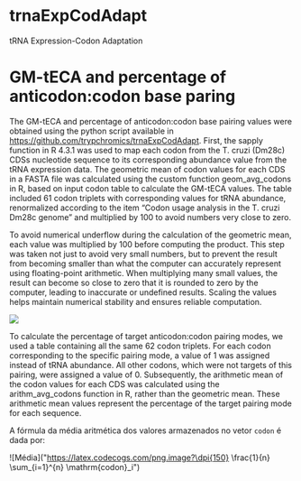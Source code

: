 # trnaExpCodAdapt
tRNA Expression-Codon Adaptation

# GM-tECA and percentage of anticodon:codon base paring

The GM-tECA and percentage of  anticodon:codon
base pairing values were obtained using the python script available in https://github.com/trypchromics/trnaExpCodAdapt.
First, the sapply function in R 4.3.1 was used to map each codon from
the T. cruzi (Dm28c) CDSs nucleotide sequence to its corresponding abundance
value from the tRNA expression data. The geometric
mean of codon values for each CDS in a FASTA file was calculated using the
custom function geom_avg_codons in R, based on input codon table to calculate
the GM-tECA values. The table included 61 codon triplets with corresponding
values for tRNA abundance, renormalized according to the item “Codon usage
analysis in the T. cruzi Dm28c genome” and multiplied by 100 to avoid
numbers very close to zero.

To avoid numerical underflow during the calculation of the geometric mean, each value was multiplied by 100 before computing the product. This step was taken not just to avoid very small numbers, but to prevent the result from becoming smaller than what the computer can accurately represent using floating-point arithmetic. When multiplying many small values, the result can become so close to zero that it is rounded to zero by the computer, leading to inaccurate or undefined results. Scaling the values helps maintain numerical stability and ensures reliable computation.

<img src="https://latex.codecogs.com/svg.image?1+sin^2(x)" />

To calculate the percentage of target
anticodon:codon pairing modes, we used
a table containing all the same 62 codon triplets. For each codon corresponding
to the specific pairing mode, a value of 1 was assigned instead of tRNA
abundance. All other codons, which were not targets of this pairing, were
assigned a value of 0. Subsequently, the arithmetic mean of the codon values
for each CDS was calculated using the arithm_avg_codons function in R, rather
than the geometric mean. These arithmetic mean values represent the percentage
of the target pairing mode for each sequence.

A fórmula da média aritmética dos valores armazenados no vetor `codon` é dada por:

![Média]("https://latex.codecogs.com/png.image?\dpi{150} \frac{1}{n} \sum_{i=1}^{n} \mathrm{codon}_i")

